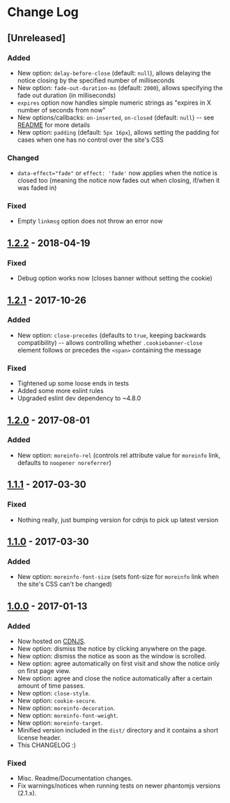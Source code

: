 # Change Log

## [Unreleased]
### Added
- New option: `delay-before-close` (default: `null`), allows delaying the notice
closing by the specified number of milliseconds
- New option: `fade-out-duration-ms` (default: `2000`), allows specifying the
fade out duration (in milliseconds)
- `expires` option now handles simple numeric strings as "expires in X number of
seconds from now"
- New options/callbacks: `on-inserted`, `on-closed` (default: `null`) -- see
[README](https://github.com/dobarkod/cookie-banner/blob/master/README.md) for
more details
- New option: `padding` (default: `5px 16px`), allows setting the padding for
cases when one has no control over the site's CSS

### Changed
- `data-effect="fade"` or `effect: 'fade'` now applies when the notice is closed
too (meaning the notice now fades out when closing, if/when it was faded in)

### Fixed
- Empty `linkmsg` option does not throw an error now

## [1.2.2](https://github.com/dobarkod/cookie-banner/compare/1.2.1...1.2.2) - 2018-04-19
### Fixed
- Debug option works now (closes banner without setting the cookie)

## [1.2.1](https://github.com/dobarkod/cookie-banner/compare/1.2.0...1.2.1) - 2017-10-26
### Added
- New option: `close-precedes` (defaults to `true`, keeping backwards compatibility) -- allows controlling whether `.cookiebanner-close` element follows or precedes the `<span>` containing the message

### Fixed
- Tightened up some loose ends in tests
- Added some more eslint rules
- Upgraded eslint dev dependency to ~4.8.0

## [1.2.0](https://github.com/dobarkod/cookie-banner/compare/1.1.1...1.2.0) - 2017-08-01
### Added
- New option: `moreinfo-rel` (controls rel attribute value for `moreinfo` link, defaults to `noopener noreferrer`)

## [1.1.1](https://github.com/dobarkod/cookie-banner/compare/1.1.0...1.1.1) - 2017-03-30
### Fixed
 - Nothing really, just bumping version for cdnjs to pick up latest version

## [1.1.0](https://github.com/dobarkod/cookie-banner/compare/1.0.0...1.1.0) - 2017-03-30
### Added
 - New option: `moreinfo-font-size` (sets font-size for `moreinfo` link when the site's CSS can't be changed)

## [1.0.0](https://github.com/dobarkod/cookie-banner/compare/761222ef3c62efa93c5660a2e1fea52f5e4e2176...1.0.0) - 2017-01-13
### Added
- Now hosted on [CDNJS](https://cdnjs.com/libraries/cookie-banner).
- New option: dismiss the notice by clicking anywhere on the page.
- New option: dismiss the notice as soon as the window is scrolled.
- New option: agree automatically on first visit and show the notice only on first page view.
- New option: agree and close the notice automatically after a certain amount of time passes.
- New option: `close-style`.
- New option: `cookie-secure`.
- New option: `moreinfo-decoration`.
- New option: `moreinfo-font-weight`.
- New option: `moreinfo-target`.
- Minified version included in the `dist/` directory and it contains a short license header.
- This CHANGELOG :)

### Fixed
- Misc. Readme/Documentation changes.
- Fix warnings/notices when running tests on newer phantomjs versions (2.1.x).
